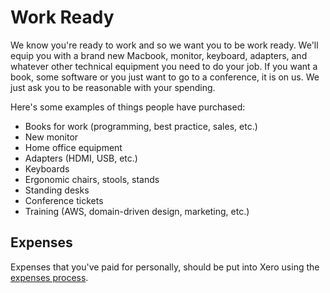 # Work Ready

We know you're ready to work and so we want you to be work ready. We'll equip you with a brand new Macbook, monitor, keyboard, adapters, and whatever other technical equipment you need to do your job. If you want a book, some software or you just want to go to a conference, it is on us. We just ask you to be reasonable with your spending.

Here's some examples of things people have purchased:

- Books for work (programming, best practice, sales, etc.)
- New monitor
- Home office equipment
- Adapters (HDMI, USB, etc.)
- Keyboards
- Ergonomic chairs, stools, stands
- Standing desks
- Conference tickets
- Training (AWS, domain-driven design, marketing, etc.)

## Expenses

Expenses that you've paid for personally, should be put into Xero using the [expenses process](../guides/compensation/expenses.md).
